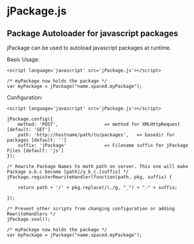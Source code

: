 # jPackage.js
## Package Autoloader for javascript packages

jPackage can be used to autoload javascript packages at runtime.  

Basic Usage:  

```
<script language='javascript' src='jPackage.js'></script>

/* myPackage now holds the package */
var myPackage = jPackage("name.spaced.myPackage");

```

Configuration:

```
<script language='javascript' src='jPackage.js'></script>

jPackage.config({
	method: 'POST',					=> method for XMLHttpRequest [default: 'GET']
	path: 'http://hostname/path/to/packages',	=> basedir for packages	[default: '']
	suffix: 'jPackage'				=> Filename suffix for jPackage Files [default: 'js']
});

/* Rewrite Package Names to math path on server. This one will make Package a.b.c become [path]/a_b_c.[suffix] */
jPackage.registerRewriteHandler(function(path, pkg, suffix) {

	return path + '/' + pkg.replace(/\./g, "_") + "." + suffix;

});

/* Prevent other scripts from changing configuration or adding RewriteHandlers */
jPackage.seal();

/* myPackage now holds the package */
var myPackage = jPackage("name.spaced.myPackage");

```

